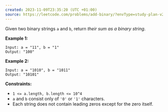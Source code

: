 ```yaml
---
created: 2023-11-09T23:35:20 (UTC +01:00)
source: https://leetcode.com/problems/add-binary/?envType=study-plan-v2&envId=top-interview-150
---
```

Given two binary strings `a` and `b`, return _their sum as a binary string_.

**Example 1:**

```
Input: a = "11", b = "1"
Output: "100"

```

**Example 2:**

```
Input: a = "1010", b = "1011"
Output: "10101"

```

**Constraints:**

-   `1 <= a.length, b.length <= 10^4`
-   `a` and `b` consist only of `'0'` or `'1'` characters.
-   Each string does not contain leading zeros except for the zero itself.
